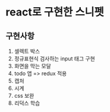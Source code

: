 # react로 구현한 스니펫
## 구현사항
1. 셀렉트 박스
2. 정규표현식 검사하는 input 태그 구현
3. 화면을 막는 모달
4. todo 앱 => redux 적용
5. 캡처
6. 시계
7. css 보완
8. 리덕스 학습
